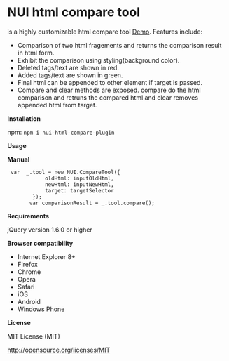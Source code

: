 
# NUI html compare tool 
is a highly customizable html compare tool [Demo](https://pushpmicrosoft123.github.io/). Features include: 
- Comparison of two html fragements and returns the comparison result in html form.
- Exhibit the comparison using styling(background color).
- Deleted tags/text are shown in red.
- Added tags/text are shown in green.
- Final html can be appended to other element if target is passed.
- Compare and clear methods are exposed. compare do the html comparison and retruns the compared html and clear removes appended html from target.

**Installation**

npm: ```npm i nui-html-compare-plugin```

**Usage**

**Manual**
```
 var  _.tool = new NUI.CompareTool({
            oldHtml: inputOldHtml,
            newHtml: inputNewHtml,
            target: targetSelector
        });
       var comparisonResult = _.tool.compare();
```       

**Requirements**

jQuery version 1.6.0 or higher


**Browser compatibility**

- Internet Explorer 8+
- Firefox
- Chrome
- Opera
- Safari
- iOS
- Android
- Windows Phone


**License**

MIT License (MIT)

http://opensource.org/licenses/MIT
